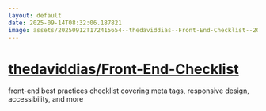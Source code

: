 ```yaml
---
layout: default
date: 2025-09-14T08:32:06.187821
image: assets/20250912T172415654--thedaviddias--Front-End-Checklist--20250912T173223298--cropped.png
---
```


# [thedaviddias/Front-End-Checklist](https://github.com/thedaviddias/Front-End-Checklist)

front-end best practices checklist covering meta tags, responsive design, accessibility, and more
